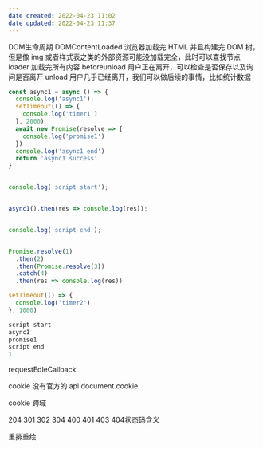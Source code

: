 ```yaml
---
date created: 2022-04-23 11:02
date updated: 2022-04-23 11:37
---
```


DOM生命周期
DOMContentLoaded 浏览器加载完 HTML 并且构建完 DOM 树，但是像 img 或者样式表之类的外部资源可能没加载完全，此时可以查找节点
loader 加载完所有内容
beforeunload 用户正在离开，可以检查是否保存以及询问是否离开
unload 用户几乎已经离开，我们可以做后续的事情，比如统计数据

```js
const async1 = async () => {
  console.log('async1');
  setTimeout(() => {
    console.log('timer1')
  }, 2000)
  await new Promise(resolve => {
    console.log('promise1')
  })
  console.log('async1 end')
  return 'async1 success'
}


console.log('script start');


async1().then(res => console.log(res));


console.log('script end');


Promise.resolve(1)
  .then(2)
  .then(Promise.resolve(3))
  .catch(4)
  .then(res => console.log(res))

setTimeout(() => {
  console.log('timer2')
}, 1000)

script start
async1
promise1
script end
1

```

requestEdleCallback

cookie 没有官方的 api
document.cookie

cookie 跨域

204 301 302 304 400 401 403  404状态码含义

重排重绘
